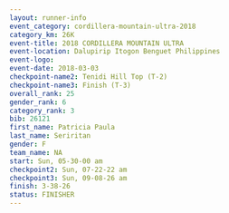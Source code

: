```yaml
---
layout: runner-info 
event_category: cordillera-mountain-ultra-2018 
category_km: 26K 
event-title: 2018 CORDILLERA MOUNTAIN ULTRA 
event-location: Dalupirip Itogon Benguet Philippines 
event-logo: 
event-date: 2018-03-03 
checkpoint-name2: Tenidi Hill Top (T-2) 
checkpoint-name3: Finish (T-3) 
overall_rank: 25
gender_rank: 6
category_rank: 3
bib: 26121
first_name: Patricia Paula
last_name: Seriritan
gender: F
team_name: NA
start: Sun, 05-30-00 am
checkpoint2: Sun, 07-22-22 am
checkpoint3: Sun, 09-08-26 am
finish: 3-38-26
status: FINISHER
---
```

